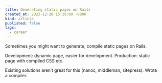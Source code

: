 ```yaml
---
title: Generating static pages on Rails
created_at: 2023-12-26 15:30:00 -0800
kind: article
published: false
tags:
  - career
---
```


Sometimes you might want to generate, compile static pages on Rails.

Development: dynamic page, easier for development.
Production: static page with compiled CSS etc.

Existing solutions aren't great for this (nanoc, middleman, sitepress). Wrote a compiler.
